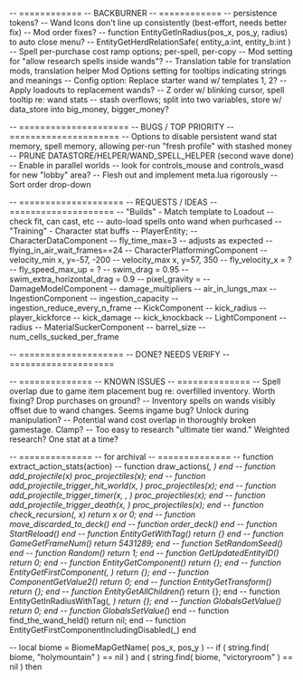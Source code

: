 -- ============
--  BACKBURNER
-- ============
-- persistence tokens?
-- Wand Icons don't line up consistently (best-effort, needs better fix)
-- Mod order fixes?
-- function EntityGetInRadius(pos_x, pos_y, radius) to auto close menu? -- EntityGetHerdRelationSafe( entity_a:int, entity_b:int )
-- Spell per-purchase cost ramp options; per-spell, per-copy
-- Mod setting for "allow research spells inside wands"?
-- Translation table for translation mods, translation helper Mod Options setting for tooltips indicating strings and meanings
-- Config option: Replace starter wand w/ templates 1, 2?
-- Apply loadouts to replacement wands?
-- Z order w/ blinking cursor, spell tooltip re: wand stats
-- stash overflows; split into two variables, store w/ data_store into big_money, bigger_money?


-- =====================
--  BUGS / TOP PRIORITY
-- =====================
-- Options to disable persistent wand stat memory, spell memory, allowing per-run "fresh profile" with stashed money
-- PRUNE DATASTORE/HELPER/WAND_SPELL_HELPER (second wave done)
-- Enable in parallel worlds -- look for controls_mouse and controls_wasd for new "lobby" area?
-- Flesh out and implement meta.lua rigorously
-- Sort order drop-down


-- ====================
--  REQUESTS / IDEAS
-- ====================
-- "Builds" - Match template to Loadout
--    check fit, can cast, etc
--    auto-load spells onto wand when purhcased
-- "Training" - Character stat buffs
-- PlayerEntity;
--  CharacterDataComponent
--    fly_time_max=3 -- adjusts as expected
--    flying_in_air_wait_frames==24
--  CharacterPlatformingComponent
--    velocity_min x, y=-57, -200
--    velocity_max x, y=57, 350
--    fly_velocity_x = ?
--    fly_speed_max_up = ?
--    swim_drag = 0.95
--    swim_extra_horizontal_drag = 0.9
--    pixel_gravity = 
--  DamageModelComponent
--    damage_multipliers
--    air_in_lungs_max
--  IngestionComponent
--    ingestion_capacity
--    ingestion_reduce_every_n_frame
--  KickComponent
--    kick_radius
--    player_kickforce
--    kick_damage
--    kick_knockback
--  LightComponent
--    radius
--  MaterialSuckerComponent
--    barrel_size
--    num_cells_sucked_per_frame


-- ====================
--  DONE? NEEDS VERIFY
-- ====================


-- ==============
--  KNOWN ISSUES
-- ==============
-- Spell overlap due to game item placement bug re: overfilled inventory. Worth fixing? Drop purchases on ground?
-- Inventory spells on wands visibly offset due to wand changes. Seems ingame bug? Unlock during manipulation?
-- Potential wand cost overlap in thoroughly broken gamestage. Clamp?
-- Too easy to research "ultimate tier wand." Weighted research? One stat at a time?


-- ==============
--  for archival
-- ==============
-- function extract_action_stats(action)
-- function draw_actions(_, _) end
-- function add_projectile(x) proc_projectiles(x); end
-- function add_projectile_trigger_hit_world(x, _) proc_projectiles(x); end
-- function add_projectile_trigger_timer(x, _, _) proc_projectiles(x); end
-- function add_projectile_trigger_death(x, _) proc_projectiles(x); end
-- function check_recursion(_, x) return x or 0; end
-- function move_discarded_to_deck() end
-- function order_deck() end
-- function StartReload() end
-- function EntityGetWithTag(_) return {} end
-- function GameGetFrameNum() return 5431289; end
-- function SetRandomSeed() end
-- function Random() return 1; end
-- function GetUpdatedEntityID() return 0; end
-- function EntityGetComponent(_) return {}; end
-- function EntityGetFirstComponent(_, _) return {}; end
-- function ComponentGetValue2(_) return 0; end
-- function EntityGetTransform(_) return {}; end
-- function EntityGetAllChildren(_) return {}; end
-- function EntityGetInRadiusWithTag(_, _) return {}; end
-- function GlobalsGetValue(_) return 0; end
-- function GlobalsSetValue(_) end
-- function find_the_wand_held() return nil; end
-- function EntityGetFirstComponentIncludingDisabled(_) end

-- local biome = BiomeMapGetName( pos_x, pos_y )
--	if ( string.find( biome, "holymountain" ) == nil ) and ( string.find( biome, "victoryroom" ) == nil ) then
